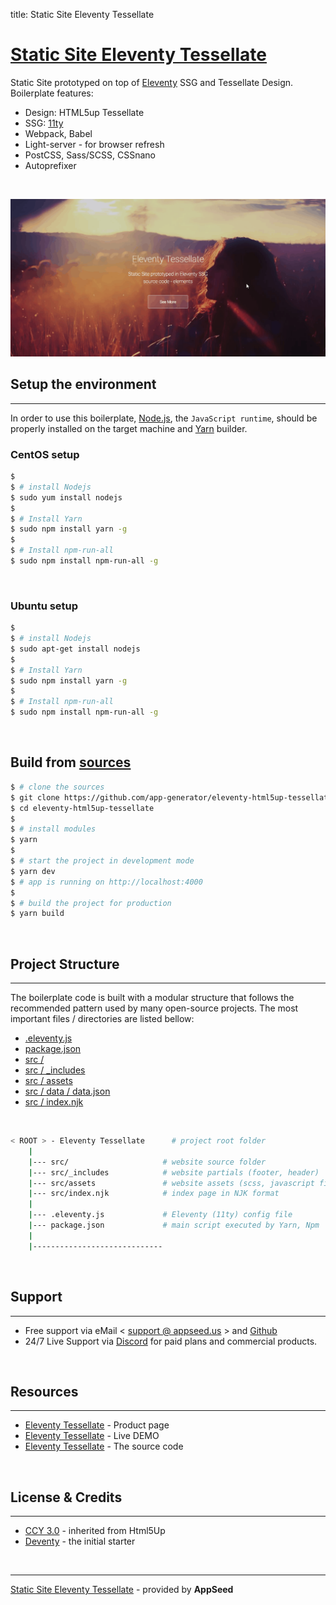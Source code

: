 title: Static Site Eleventy Tessellate

# [Static Site Eleventy Tessellate](https://appseed.us/static-site/eleventy-html5up-tessellate)

Static Site prototyped on top of [Eleventy](https://www.11ty.io/) SSG and Tessellate Design. Boilerplate features:

- Design: HTML5up Tessellate
- SSG: [11ty](https://www.11ty.io/)
- Webpack, Babel
- Light-server - for browser refresh
- PostCSS, Sass/SCSS, CSSnano
- Autoprefixer

<br />

![Eleventy Html5UP Tessellate - Static Site built in Eleventy.](https://raw.githubusercontent.com/app-generator/static/master/products/eleventy-html5up-tessellate-intro.gif)

## Setup the environment
---

In order to use this boilerplate, [Node.js](https://nodejs.org/en/), the `JavaScript runtime`, should be properly installed on the target machine and [Yarn](https://yarnpkg.com/) builder.

### CentOS setup

```bash
$ 
$ # install Nodejs
$ sudo yum install nodejs  
$ 
$ # Install Yarn
$ sudo npm install yarn -g
$
$ # Install npm-run-all
$ sudo npm install npm-run-all -g
```

<br />

### Ubuntu setup

```bash
$ 
$ # install Nodejs
$ sudo apt-get install nodejs  
$ 
$ # Install Yarn
$ sudo npm install yarn -g
$
$ # Install npm-run-all
$ sudo npm install npm-run-all -g
```

<br />

## Build from [sources](https://github.com/app-generator/eleventy-html5up-tessellate)

```bash
$ # clone the sources
$ git clone https://github.com/app-generator/eleventy-html5up-tessellate.git
$ cd eleventy-html5up-tessellate
$
$ # install modules
$ yarn
$
$ # start the project in development mode
$ yarn dev
$ # app is running on http://localhost:4000
$
$ # build the project for production
$ yarn build
```

<br />

## Project Structure

---

The boilerplate code is built with a modular structure that follows the recommended pattern used by many open-source projects. The most important files / directories are listed bellow:

- [.eleventy.js](https://github.com/app-generator/eleventy-html5up-tessellate/blob/master/.eleventy.js)
- [package.json](https://github.com/app-generator/eleventy-html5up-tessellate/blob/master/package.json)
- [src /](https://github.com/app-generator/eleventy-html5up-tessellate/tree/master/src)
- [src / _includes](https://github.com/app-generator/eleventy-html5up-tessellate/tree/master/src/_includes)
- [src / assets](https://github.com/app-generator/eleventy-html5up-tessellate/tree/master/src/assets)
- [src / data / data.json](https://github.com/app-generator/eleventy-html5up-tessellate/blob/master/src/_data/data.json)
- [src / index.njk](https://github.com/app-generator/eleventy-html5up-tessellate/blob/master/src/index.njk)

<br />

```bash
< ROOT > - Eleventy Tessellate      # project root folder
    |
    |--- src/                     # website source folder  
    |--- src/_includes            # website partials (footer, header)  
    |--- src/assets               # website assets (scss, javascript files)
    |--- src/index.njk            # index page in NJK format
    |  
    |--- .eleventy.js             # Eleventy (11ty) config file
    |--- package.json             # main script executed by Yarn, Npm
    |
    |-----------------------------
```

<br />

## Support

---

- Free support via eMail < [support @ appseed.us](https://appseed.us/support) > and [Github](https://github.com/app-generator/flask-argon-dashboard/issues/)
- 24/7 Live Support via [Discord](https://discord.gg/fZC6hup) for paid plans and commercial products.

<br />

## Resources

---

- [Eleventy Tessellate](https://appseed.us/static-site/eleventy-html5up-tessellate) - Product page
- [Eleventy Tessellate](https://eleventy-html5up-tessellate.appseed.us) - Live DEMO
- [Eleventy Tessellate](https://github.com/app-generator/eleventy-html5up-tessellate) - The source code

<br />

## License & Credits

---

- [CCY 3.0](https://html5up.net/license) - inherited from Html5Up
- [Deventy](https://github.com/ianrose/deventy) - the initial starter

<br />

---
[Static Site Eleventy Tessellate](https://appseed.us/static-site/eleventy-html5up-tessellate) - provided by **AppSeed**

